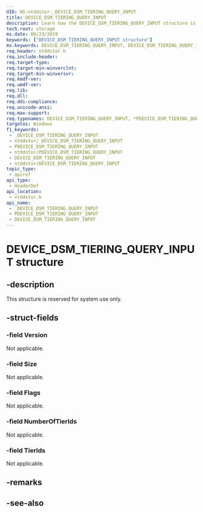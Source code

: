 ```yaml
---
UID: NS:ntddstor._DEVICE_DSM_TIERING_QUERY_INPUT
title: DEVICE_DSM_TIERING_QUERY_INPUT
description: Learn how the DEVICE_DSM_TIERING_QUERY_INPUT structure is reserved for system use only.
tech.root: storage
ms.date: 08/23/2019
keywords: ["DEVICE_DSM_TIERING_QUERY_INPUT structure"]
ms.keywords: DEVICE_DSM_TIERING_QUERY_INPUT, DEVICE_DSM_TIERING_QUERY_INPUT, *PDEVICE_DSM_TIERING_QUERY_INPUT, DEVICE_DSM_TIERING_QUERY_PARAMETERS, *PDEVICE_DSM_TIERING_QUERY_PARAMETERS,
req.header: ntddstor.h
req.include-header: 
req.target-type: 
req.target-min-winverclnt: 
req.target-min-winversvr: 
req.kmdf-ver: 
req.umdf-ver: 
req.lib: 
req.dll: 
req.ddi-compliance: 
req.unicode-ansi: 
req.max-support: 
req.typenames: DEVICE_DSM_TIERING_QUERY_INPUT, *PDEVICE_DSM_TIERING_QUERY_INPUT, DEVICE_DSM_TIERING_QUERY_PARAMETERS, *PDEVICE_DSM_TIERING_QUERY_PARAMETERS
targetos: Windows
f1_keywords:
 - _DEVICE_DSM_TIERING_QUERY_INPUT
 - ntddstor/_DEVICE_DSM_TIERING_QUERY_INPUT
 - PDEVICE_DSM_TIERING_QUERY_INPUT
 - ntddstor/PDEVICE_DSM_TIERING_QUERY_INPUT
 - DEVICE_DSM_TIERING_QUERY_INPUT
 - ntddstor/DEVICE_DSM_TIERING_QUERY_INPUT
topic_type:
 - apiref
api_type:
 - HeaderDef
api_location:
 - ntddstor.h
api_name:
 - _DEVICE_DSM_TIERING_QUERY_INPUT
 - PDEVICE_DSM_TIERING_QUERY_INPUT
 - DEVICE_DSM_TIERING_QUERY_INPUT
---
```


# DEVICE_DSM_TIERING_QUERY_INPUT structure


## -description

This structure is reserved for system use only.

## -struct-fields

### -field Version

Not applicable.

### -field Size

Not applicable.

### -field Flags

Not applicable.

### -field NumberOfTierIds

Not applicable.

### -field TierIds

Not applicable.

## -remarks

## -see-also

